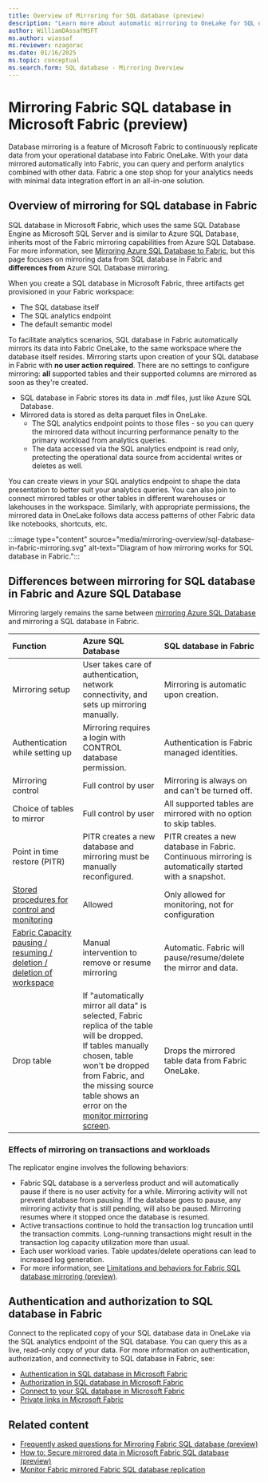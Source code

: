 ```yaml
---
title: Overview of Mirroring for SQL database (preview)
description: "Learn more about automatic mirroring to OneLake for SQL database in Fabric."
author: WilliamDAssafMSFT
ms.author: wiassaf
ms.reviewer: nzagorac
ms.date: 01/16/2025
ms.topic: conceptual
ms.search.form: SQL database - Mirroring Overview
---
```

# Mirroring Fabric SQL database in Microsoft Fabric (preview)

Database mirroring is a feature of Microsoft Fabric to continuously replicate data from your operational database into Fabric OneLake. With your data mirrored automatically into Fabric, you can query and perform analytics combined with other data. Fabric a one stop shop for your analytics needs with minimal data integration effort in an all-in-one solution.

## Overview of mirroring for SQL database in Fabric

SQL database in Microsoft Fabric, which uses the same SQL Database Engine as Microsoft SQL Server and is similar to Azure SQL Database, inherits most of the Fabric mirroring capabilities from Azure SQL Database. For more information, see [Mirroring Azure SQL Database to Fabric](../mirrored-database/azure-sql-database.md), but this page focuses on mirroring data from SQL database in Fabric and **differences from** Azure SQL Database mirroring.

When you create a SQL database in Microsoft Fabric, three artifacts get provisioned in your Fabric workspace:

- The SQL database itself
- The SQL analytics endpoint
- The default semantic model

To facilitate analytics scenarios, SQL database in Fabric automatically mirrors its data into Fabric OneLake, to the same workspace where the database itself resides. Mirroring starts upon creation of your SQL database in Fabric with **no user action required**. There are no settings to configure mirroring: **all** supported tables and their supported columns are mirrored as soon as they're created.

- SQL database in Fabric stores its data in .mdf files, just like Azure SQL Database.
- Mirrored data is stored as delta parquet files in OneLake.
    - The SQL analytics endpoint points to those files - so you can query the mirrored data without incurring performance penalty to the primary workload from analytics queries.
    - The data accessed via the SQL analytics endpoint is read only, protecting the operational data source from accidental writes or deletes as well.

You can create views in your SQL analytics endpoint to shape the data presentation to better suit your analytics queries. You can also join to connect mirrored tables or other tables in different warehouses or lakehouses in the workspace. Similarly, with appropriate permissions, the mirrored data in OneLake follows data access patterns of other Fabric data like notebooks, shortcuts, etc.

:::image type="content" source="media/mirroring-overview/sql-database-in-fabric-mirroring.svg" alt-text="Diagram of how mirroring works for SQL database in Fabric.":::

## Differences between mirroring for SQL database in Fabric and Azure SQL Database

Mirroring largely remains the same between [mirroring Azure SQL Database](../mirrored-database/azure-sql-database.md) and mirroring a SQL database in Fabric.

| Function | Azure SQL Database | SQL database in Fabric |
|:--|:--|:--|
| Mirroring setup | User takes care of authentication, network connectivity, and sets up mirroring manually. | Mirroring is automatic upon creation. |
| Authentication while setting up | Mirroring requires a login with CONTROL database permission. | Authentication is Fabric managed identities. |
| Mirroring control          | Full control by user  | Mirroring is always on and can't be turned off.  |
| Choice of tables to mirror | Full control by user  | All supported tables are mirrored with no option to skip tables. |
| Point in time restore (PITR) | PITR creates a new database and mirroring must be manually reconfigured. | PITR creates a new database in Fabric. Continuous mirroring is automatically started with a snapshot. |
| [Stored procedures for control and monitoring](/sql/relational-databases/system-stored-procedures/sp-change-feed-enable-db?view=fabric&preserve-view=true) | Allowed | Only allowed for monitoring, not for configuration |
| [Fabric Capacity pausing / resuming / deletion / deletion of workspace](/sql/relational-databases/system-stored-procedures/sp-change-feed-enable-db?view=fabric&preserve-view=true) | Manual intervention to remove or resume mirroring | Automatic. Fabric will pause/resume/delete the mirror and data. |
| Drop table | If "automatically mirror all data" is selected, Fabric replica of the table will be dropped.<br/>If tables manually chosen, table won't be dropped from Fabric, and the missing source table shows an error on the [monitor mirroring screen](../mirrored-database/monitor.md). | Drops the mirrored table data from Fabric OneLake. |

### Effects of mirroring on transactions and workloads

The replicator engine involves the following behaviors:

- Fabric SQL database is a serverless product and will automatically pause if there is no user activity for a while. Mirroring activity will not prevent database from pausing. If the database goes to pause, any mirroring activity that is still pending, will also be paused. Mirroring resumes where it stopped once the database is resumed.
- Active transactions continue to hold the transaction log truncation until the transaction commits. Long-running transactions might result in the transaction log capacity utilization more than usual.
- Each user workload varies. Table updates/delete operations can lead to increased log generation.
- For more information, see [Limitations and behaviors for Fabric SQL database mirroring (preview)](mirroring-limitations.md).

## Authentication and authorization to SQL database in Fabric

Connect to the replicated copy of your SQL database data in OneLake via the SQL analytics endpoint of the SQL database. You can query this as a live, read-only copy of your data. For more information on authentication, authorization, and connectivity to SQL database in Fabric, see:

- [Authentication in SQL database in Microsoft Fabric](authentication.md)
- [Authorization in SQL database in Microsoft Fabric](authorization.md)
- [Connect to your SQL database in Microsoft Fabric](connect.md)
- [Private links in Microsoft Fabric](../../security/security-private-links-overview.md)

## Related content

- [Frequently asked questions for Mirroring Fabric SQL database (preview)](mirroring-faq.yml)
- [How to: Secure mirrored data in Microsoft Fabric SQL database (preview)](mirroring-secure.md)
- [Monitor Fabric mirrored Fabric SQL database replication](mirroring-monitor.md)
